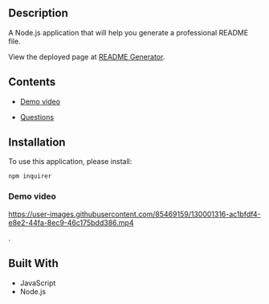 
## Description
A Node.js application that will help you generate a professional README file.
            
View the deployed page at [README Generator](https://github.com/ethomasa/readMeGeneratorr).
## Contents

* [Demo video](#Demovideo)

* [Questions](#questions)


## Installation
To use this application, please install: 
```
npm inquirer
```
    

    
### Demo video


https://user-images.githubusercontent.com/85469159/130001316-ac1bfdf4-e8e2-44fa-8ec9-46c175bdd386.mp4

.

## Built With


* JavaScript
* Node.js















